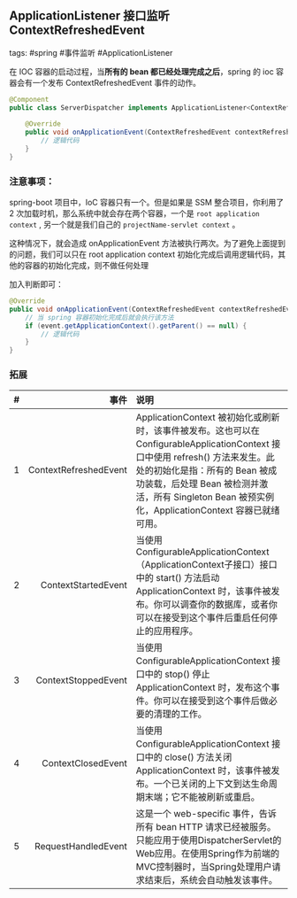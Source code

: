 ## ApplicationListener 接口监听 ContextRefreshedEvent

tags: #spring #事件监听 #ApplicationListener

在 IOC 容器的启动过程，当**所有的 bean 都已经处理完成之后**，spring 的 ioc 容器会有一个发布 ContextRefreshedEvent 事件的动作。

```java
@Component
public class ServerDispatcher implements ApplicationListener<ContextRefreshedEvent> {
    
    @Override
    public void onApplicationEvent(ContextRefreshedEvent contextRefreshedEvent) {
        // 逻辑代码
    }
}
```

### 注意事项：

spring-boot 项目中，IoC 容器只有一个。但是如果是 SSM 整合项目，你利用了 2 次加载时机，那么系统中就会存在两个容器，一个是 `root application context` , 另一个就是我们自己的 `projectName-servlet context` 。

这种情况下，就会造成 onApplicationEvent 方法被执行两次。为了避免上面提到的问题，我们可以只在 root application context 初始化完成后调用逻辑代码，其他的容器的初始化完成，则不做任何处理

加入判断即可：

```java
@Override
public void onApplicationEvent(ContextRefreshedEvent contextRefreshedEvent) {
	// 当 spring 容器初始化完成后就会执行该方法
	if (event.getApplicationContext().getParent() == null) { 
		// 逻辑代码
	}
}
```

### 拓展

| # | 事件 | 说明 |
| :-: | -: | :- |
| 1 | ContextRefreshedEvent | ApplicationContext 被初始化或刷新时，该事件被发布。这也可以在 ConfigurableApplicationContext 接口中使用 refresh() 方法来发生。此处的初始化是指：所有的 Bean 被成功装载，后处理 Bean 被检测并激活，所有 Singleton Bean 被预实例化，ApplicationContext 容器已就绪可用。|
| 2 |   ContextStartedEvent | 当使用 ConfigurableApplicationContext （ApplicationContext子接口）接口中的 start() 方法启动 ApplicationContext 时，该事件被发布。你可以调查你的数据库，或者你可以在接受到这个事件后重启任何停止的应用程序。|
| 3 |   ContextStoppedEvent | 当使用 ConfigurableApplicationContext 接口中的 stop() 停止 ApplicationContext 时，发布这个事件。你可以在接受到这个事件后做必要的清理的工作。|
| 4 |    ContextClosedEvent | 当使用 ConfigurableApplicationContext 接口中的 close() 方法关闭 ApplicationContext 时，该事件被发布。一个已关闭的上下文到达生命周期末端；它不能被刷新或重启。
| 5 |   RequestHandledEvent | 这是一个 web-specific 事件，告诉所有 bean HTTP 请求已经被服务。只能应用于使用DispatcherServlet的Web应用。在使用Spring作为前端的MVC控制器时，当Spring处理用户请求结束后，系统会自动触发该事件。|




